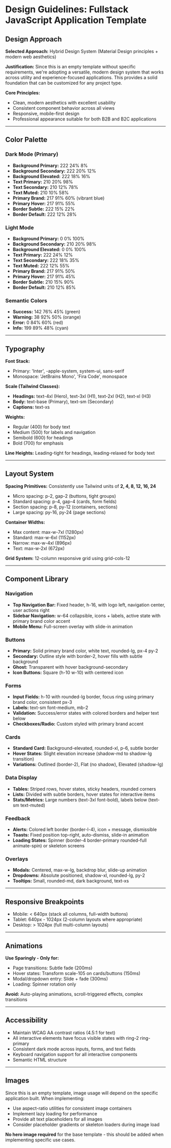 # Design Guidelines: Fullstack JavaScript Application Template

## Design Approach
**Selected Approach:** Hybrid Design System (Material Design principles + modern web aesthetics)

**Justification:** Since this is an empty template without specific requirements, we're adopting a versatile, modern design system that works across utility and experience-focused applications. This provides a solid foundation that can be customized for any project type.

**Core Principles:**
- Clean, modern aesthetics with excellent usability
- Consistent component behavior across all views
- Responsive, mobile-first design
- Professional appearance suitable for both B2B and B2C applications

---

## Color Palette

### Dark Mode (Primary)
- **Background Primary:** 222 24% 8%
- **Background Secondary:** 222 20% 12%
- **Background Elevated:** 222 18% 16%
- **Text Primary:** 210 20% 98%
- **Text Secondary:** 210 12% 78%
- **Text Muted:** 210 10% 58%
- **Primary Brand:** 217 91% 60% (vibrant blue)
- **Primary Hover:** 217 91% 55%
- **Border Subtle:** 222 15% 22%
- **Border Default:** 222 12% 28%

### Light Mode
- **Background Primary:** 0 0% 100%
- **Background Secondary:** 210 20% 98%
- **Background Elevated:** 0 0% 100%
- **Text Primary:** 222 24% 12%
- **Text Secondary:** 222 18% 35%
- **Text Muted:** 222 12% 55%
- **Primary Brand:** 217 91% 50%
- **Primary Hover:** 217 91% 45%
- **Border Subtle:** 210 15% 90%
- **Border Default:** 210 12% 85%

### Semantic Colors
- **Success:** 142 76% 45% (green)
- **Warning:** 38 92% 50% (orange)
- **Error:** 0 84% 60% (red)
- **Info:** 199 89% 48% (cyan)

---

## Typography

**Font Stack:** 
- Primary: 'Inter', -apple-system, system-ui, sans-serif
- Monospace: 'JetBrains Mono', 'Fira Code', monospace

**Scale (Tailwind Classes):**
- **Headings:** text-4xl (Hero), text-3xl (H1), text-2xl (H2), text-xl (H3)
- **Body:** text-base (Primary), text-sm (Secondary)
- **Captions:** text-xs

**Weights:** 
- Regular (400) for body text
- Medium (500) for labels and navigation
- Semibold (600) for headings
- Bold (700) for emphasis

**Line Heights:** Leading-tight for headings, leading-relaxed for body text

---

## Layout System

**Spacing Primitives:** Consistently use Tailwind units of **2, 4, 8, 12, 16, 24**
- Micro spacing: p-2, gap-2 (buttons, tight groups)
- Standard spacing: p-4, gap-4 (cards, form fields)
- Section spacing: p-8, py-12 (containers, sections)
- Large spacing: py-16, py-24 (page sections)

**Container Widths:**
- Max content: max-w-7xl (1280px)
- Standard: max-w-6xl (1152px)
- Narrow: max-w-4xl (896px)
- Text: max-w-2xl (672px)

**Grid System:** 12-column responsive grid using grid-cols-12

---

## Component Library

### Navigation
- **Top Navigation Bar:** Fixed header, h-16, with logo left, navigation center, user actions right
- **Sidebar Navigation:** w-64 collapsible, icons + labels, active state with primary brand color accent
- **Mobile Menu:** Full-screen overlay with slide-in animation

### Buttons
- **Primary:** Solid primary brand color, white text, rounded-lg, px-4 py-2
- **Secondary:** Outline style with border-2, hover fills with subtle background
- **Ghost:** Transparent with hover background-secondary
- **Icon Buttons:** Square (h-10 w-10) with centered icon

### Forms
- **Input Fields:** h-10 with rounded-lg border, focus ring using primary brand color, consistent px-3
- **Labels:** text-sm font-medium, mb-2
- **Validation:** Success/error states with colored borders and helper text below
- **Checkboxes/Radio:** Custom styled with primary brand accent

### Cards
- **Standard Card:** Background-elevated, rounded-xl, p-6, subtle border
- **Hover States:** Slight elevation increase (shadow-md to shadow-lg transition)
- **Variations:** Outlined (border-2), Flat (no shadow), Elevated (shadow-lg)

### Data Display
- **Tables:** Striped rows, hover states, sticky headers, rounded corners
- **Lists:** Divided with subtle borders, hover states for interactive items
- **Stats/Metrics:** Large numbers (text-3xl font-bold), labels below (text-sm text-muted)

### Feedback
- **Alerts:** Colored left border (border-l-4), icon + message, dismissible
- **Toasts:** Fixed position top-right, auto-dismiss, slide-in animation
- **Loading States:** Spinner (border-4 border-primary rounded-full animate-spin) or skeleton screens

### Overlays
- **Modals:** Centered, max-w-lg, backdrop blur, slide-up animation
- **Dropdowns:** Absolute positioned, shadow-xl, rounded-lg, py-2
- **Tooltips:** Small, rounded-md, dark background, text-xs

---

## Responsive Breakpoints
- Mobile: < 640px (stack all columns, full-width buttons)
- Tablet: 640px - 1024px (2-column layouts where appropriate)
- Desktop: > 1024px (full multi-column layouts)

---

## Animations
**Use Sparingly - Only for:**
- Page transitions: Subtle fade (200ms)
- Hover states: Transform scale-105 on cards/buttons (150ms)
- Modal/dropdown entry: Slide + fade (300ms)
- Loading: Spinner rotation only

**Avoid:** Auto-playing animations, scroll-triggered effects, complex transitions

---

## Accessibility
- Maintain WCAG AA contrast ratios (4.5:1 for text)
- All interactive elements have focus visible states with ring-2 ring-primary
- Consistent dark mode across inputs, forms, and text fields
- Keyboard navigation support for all interactive components
- Semantic HTML structure

---

## Images
Since this is an empty template, image usage will depend on the specific application built. When implementing:
- Use aspect-ratio utilities for consistent image containers
- Implement lazy loading for performance
- Provide alt text placeholders for all images
- Consider placeholder gradients or skeleton loaders during image load

**No hero image required** for the base template - this should be added when implementing specific use cases.